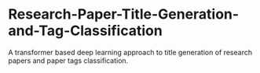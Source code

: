 # Research-Paper-Title-Generation-and-Tag-Classification
A transformer based deep learning approach to title generation of research papers and paper tags classification.
